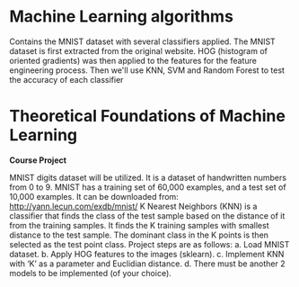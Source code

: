 # **Machine Learning algorithms**
Contains the MNIST dataset with several classifiers applied. The MNIST dataset is first extracted from the original website. HOG (histogram of oriented gradients) was then applied to the features for the feature engineering process. Then we'll use KNN, SVM and Random Forest to test the accuracy of each classifier

# **Theoretical Foundations of Machine Learning**

**Course Project**

MNIST digits dataset will be utilized. It is a dataset of handwritten numbers from 0 to 9. MNIST has a training set of 60,000 examples, and a test set of 10,000 examples. It can be downloaded from: http://yann.lecun.com/exdb/mnist/ K Nearest Neighbors (KNN) is a classifier that finds the class of the test sample based on the distance of it from the training samples. It finds the K training samples with smallest distance to the test sample. The dominant class in the K points is then selected as the test point class. Project steps are as follows: a. Load MNIST dataset. b. Apply HOG features to the images (sklearn). c. Implement KNN with ‘K’ as a parameter and Euclidian distance. d. There must be another 2 models to be implemented (of your choice).

